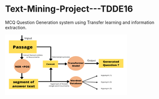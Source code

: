 # Text-Mining-Project---TDDE16
MCQ Question Generation system using Transfer learning and information extraction.

<img src="https://github.com/jkenavdekar/Text-Mining-Project---TDDE16/blob/main/QG%20block.png" width="400" height="200">
